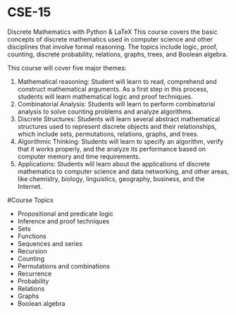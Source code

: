 # CSE-15
Discrete Mathematics with Python &amp; LaTeX
This course covers the basic concepts of discrete mathematics used in computer
science and other disciplines that involve formal reasoning. The topics include
logic, proof, counting, discrete probability, relations, graphs, trees, and Boolean
algebra.

This course will cover five major themes: <br />
1. Mathematical reasoning: Student will learn to read, comprehend and construct
mathematical arguments. As a first step in this process, students will learn
mathematical logic and proof techniques.<br />
2. Combinatorial Analysis: Students will learn to perform combinatorial analysis
to solve counting problems and analyze algorithms.<br />
3. Discrete Structures: Students will learn several abstract mathematical structures
used to represent discrete objects and their relationships, which include sets,
permutations, relations, graphs, and trees.<br />
4. Algorithmic Thinking: Students will learn to specify an algorithm, verify that it
works properly, and the analyze its performance based on computer memory and
time requirements.<br />
5. Applications: Students will learn about the applications of discrete mathematics
to computer science and data networking, and other areas, like chemistry,
biology, linguistics, geography, business, and the Internet.<br />

#Course Topics<br />
- Propositional and predicate logic<br />
- Inference and proof techniques<br />
- Sets<br />
- Functions<br />
- Sequences and series<br />
- Recursion<br />
- Counting<br />
- Permutations and combinations<br />
- Recurrence<br />
- Probability<br />
- Relations<br />
- Graphs<br />
- Boolean algebra<br />
